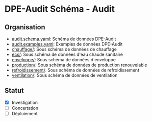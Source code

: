 # DPE-Audit Schéma - Audit

## Organisation

- [audit.schema.yaml](./audit.schema.yaml): Schéma de données DPE-Audit
- [audit.examples.yaml](./audit.examples.yaml): Exemples de données DPE-Audit
- [chauffage/](./chauffage/README.md): Sous schéma de données de chauffage
- [ecs/](./ecs/README.md): Sous schéma de données d'eau chaude sanitaire
- [enveloppe/](./enveloppe/README.md): Sous schéma de données d'enveloppe
- [production/](./production/README.md): Sous schéma de données de production renouvelable
- [refroidissement/](./refroidissement/README.md): Sous schéma de données de refroidissement
- [ventilation/](./ventilation/README.md): Sous schéma de données de ventilation

## Statut

- [x] Investigation
- [ ] Concertation
- [ ] Déploiement
